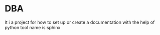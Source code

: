 # DBA
It i a project for how to set up or create a documentation with the help of python tool name is sphinx
